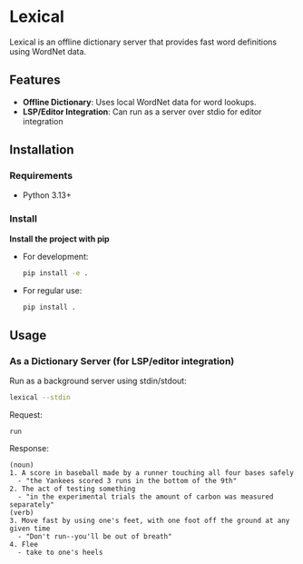 # Lexical

Lexical is an offline dictionary server that provides fast word definitions using WordNet data.

## Features
- **Offline Dictionary**: Uses local WordNet data for word lookups.
- **LSP/Editor Integration**: Can run as a server over stdio for editor integration

## Installation
### Requirements
- Python 3.13+

### Install
**Install the project with pip**
   - For development:
     ```bash
     pip install -e .
     ```
   - For regular use:
     ```bash
     pip install .
     ```

## Usage
### As a Dictionary Server (for LSP/editor integration)
Run as a background server using stdin/stdout:
```bash
lexical --stdin
```
Request:
```
run
```
Response:
```
(noun)
1. A score in baseball made by a runner touching all four bases safely
  - "the Yankees scored 3 runs in the bottom of the 9th"
2. The act of testing something
  - "in the experimental trials the amount of carbon was measured separately"
(verb)
3. Move fast by using one's feet, with one foot off the ground at any given time
  - "Don't run--you'll be out of breath"
4. Flee
  - take to one's heels
```
